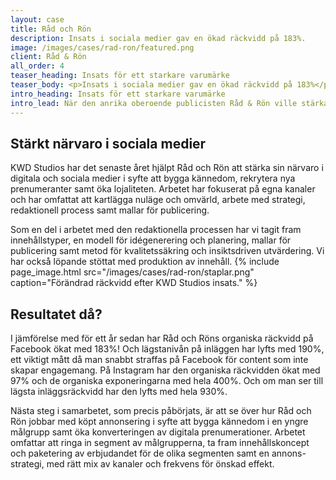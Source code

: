 ```yaml
---
layout: case
title: Råd och Rön 
description: Insats i sociala medier gav en ökad räckvidd på 183%.
image: /images/cases/rad-ron/featured.png
client: Råd & Rön 
all_order: 4
teaser_heading: Insats för ett starkare varumärke
teaser_body: <p>Insats i sociala medier gav en ökad räckvidd på 183%</p>
intro_heading: Insats för ett starkare varumärke
intro_lead: När den anrika oberoende publicisten Råd & Rön ville stärka sitt varumärke i digitala och sociala kanaler vände de sig till oss. Och resultaten lät inte vänta på sig. 
---
```


## Stärkt närvaro i sociala medier

KWD Studios har det senaste året hjälpt Råd och Rön att stärka sin närvaro i digitala och sociala medier i syfte att bygga kännedom, rekrytera nya prenumeranter samt öka lojaliteten. Arbetet har fokuserat på egna kanaler och har omfattat att kartlägga nuläge och omvärld, arbete med strategi, redaktionell process samt mallar för publicering. 

Som en del i arbetet med den redaktionella processen har vi tagit fram innehållstyper, en modell för idégenerering och planering, mallar för publicering samt metod för kvalitetssäkring och insiktsdriven utvärdering. Vi har också löpande stöttat med produktion av innehåll. 
{%
  include page_image.html
  src="/images/cases/rad-ron/staplar.png"
  caption="Förändrad räckvidd efter KWD Studios insats."
%}

## Resultatet då?

I jämförelse med för ett år sedan har Råd och Röns organiska räckvidd på Facebook ökat med 183%! Och lägstanivån på inläggen har lyfts med 190%, ett viktigt mått då man snabbt straffas på Facebook för content som inte skapar engagemang. På Instagram har den organiska räckvidden ökat med 97% och de organiska exponeringarna med hela 400%. Och om man ser till lägsta inläggsräckvidd har den lyfts med hela 930%. 

Nästa steg i samarbetet, som precis påbörjats, är att se över hur Råd och Rön jobbar med köpt annonsering i syfte att bygga kännedom i en yngre målgrupp samt öka konverteringen av digitala prenumerationer. Arbetet omfattar att ringa in segment av målgrupperna, ta fram innehållskoncept och paketering av erbjudandet för de olika segmenten samt en annons-strategi, med rätt mix av kanaler och frekvens för önskad effekt.

